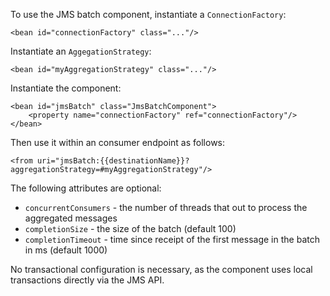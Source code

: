 To use the JMS batch component, instantiate a `ConnectionFactory`:

    <bean id="connectionFactory" class="..."/>

Instantiate an `AggegationStrategy`:

    <bean id="myAggregationStrategy" class="..."/>

Instantiate the component:

    <bean id="jmsBatch" class="JmsBatchComponent">
        <property name="connectionFactory" ref="connectionFactory"/>
    </bean>

Then use it within an consumer endpoint as follows:

    <from uri="jmsBatch:{{destinationName}}?aggregationStrategy=#myAggregationStrategy"/>

The following attributes are optional:

* `concurrentConsumers` - the number of threads that out to process the aggregated messages
* `completionSize` - the size of the batch (default 100)
* `completionTimeout` - time since receipt of the first message in the batch in ms (default 1000)

No transactional configuration is necessary, as the component uses local transactions directly via the JMS API.